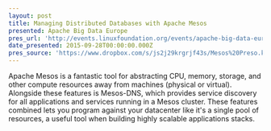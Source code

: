 ```yaml
---
layout: post
title: Managing Distributed Databases with Apache Mesos
presented: Apache Big Data Europe
pres_url: 'http://events.linuxfoundation.org/events/apache-big-data-europe/program/schedule'
date_presented: 2015-09-28T00:00:00.000Z
pres_source: 'https://www.dropbox.com/s/js2j29krgrjf43s/Mesos%20Preso.key?dl=0'
---
```


Apache Mesos is a fantastic tool for abstracting CPU, memory, storage, and other compute resources away from machines (physical or virtual). Alongside these features is Mesos-DNS, which provides service discovery for all applications and services running in a Mesos cluster. These features combined lets you program against your datacenter like it's a single pool of resources, a useful tool when building highly scalable applications stacks.
